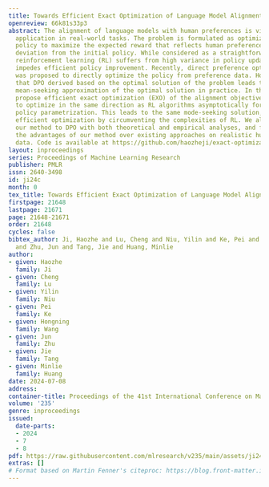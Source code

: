 ```yaml
---
title: Towards Efficient Exact Optimization of Language Model Alignment
openreview: 66k81s33p3
abstract: The alignment of language models with human preferences is vital for their
  application in real-world tasks. The problem is formulated as optimizing the model’s
  policy to maximize the expected reward that reflects human preferences with minimal
  deviation from the initial policy. While considered as a straightforward solution,
  reinforcement learning (RL) suffers from high variance in policy updates, which
  impedes efficient policy improvement. Recently, direct preference optimization (DPO)
  was proposed to directly optimize the policy from preference data. However, we show
  that DPO derived based on the optimal solution of the problem leads to a compromised
  mean-seeking approximation of the optimal solution in practice. In this paper, we
  propose efficient exact optimization (EXO) of the alignment objective. EXO is guaranteed
  to optimize in the same direction as RL algorithms asymptotically for arbitrary
  policy parametrization. This leads to the same mode-seeking solution, while enables
  efficient optimization by circumventing the complexities of RL. We also compare
  our method to DPO with both theoretical and empirical analyses, and further demonstrate
  the advantages of our method over existing approaches on realistic human preference
  data. Code is available at https://github.com/haozheji/exact-optimization.
layout: inproceedings
series: Proceedings of Machine Learning Research
publisher: PMLR
issn: 2640-3498
id: ji24c
month: 0
tex_title: Towards Efficient Exact Optimization of Language Model Alignment
firstpage: 21648
lastpage: 21671
page: 21648-21671
order: 21648
cycles: false
bibtex_author: Ji, Haozhe and Lu, Cheng and Niu, Yilin and Ke, Pei and Wang, Hongning
  and Zhu, Jun and Tang, Jie and Huang, Minlie
author:
- given: Haozhe
  family: Ji
- given: Cheng
  family: Lu
- given: Yilin
  family: Niu
- given: Pei
  family: Ke
- given: Hongning
  family: Wang
- given: Jun
  family: Zhu
- given: Jie
  family: Tang
- given: Minlie
  family: Huang
date: 2024-07-08
address:
container-title: Proceedings of the 41st International Conference on Machine Learning
volume: '235'
genre: inproceedings
issued:
  date-parts:
  - 2024
  - 7
  - 8
pdf: https://raw.githubusercontent.com/mlresearch/v235/main/assets/ji24c/ji24c.pdf
extras: []
# Format based on Martin Fenner's citeproc: https://blog.front-matter.io/posts/citeproc-yaml-for-bibliographies/
---
```


